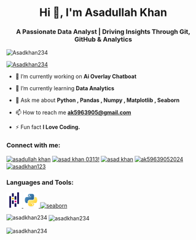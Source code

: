 <h1 align="center">Hi 👋, I'm Asadullah Khan</h1>
<h3 align="center">A Passionate Data Analyst | Driving Insights Through Git, GitHub & Analytics</h3>

<p align="left"> <img src="https://komarev.com/ghpvc/?username=Asadkhan234&label=Profile%20views&color=0e75b6&style=flat" alt="Asadkhan234" /> </p>

<p align="left"> <a href="https://github.com/ryo-ma/github-profile-trophy"><img src="https://github-profile-trophy.vercel.app/?username=Asadkhan234" alt="Asadkhan234" /></a> </p>

- 🔭 I’m currently working on **Ai Overlay Chatboat**

- 🌱 I’m currently learning **Data Analytics**

- 💬 Ask me about **Python , Pandas , Numpy , Matplotlib , Seaborn**

- 📫 How to reach me **ak5963905@gmail.com**

- ⚡ Fun fact **I Love Coding.**

<h3 align="left">Connect with me:</h3>
<p align="left">
<a href="https://linkedin.com/in/asadullah khan" target="blank"><img align="center" src="https://raw.githubusercontent.com/rahuldkjain/github-profile-readme-generator/master/src/images/icons/Social/linked-in-alt.svg" alt="asadullah khan" height="30" width="40" /></a>
<a href="https://kaggle.com/asad khan 0313!" target="blank"><img align="center" src="https://raw.githubusercontent.com/rahuldkjain/github-profile-readme-generator/master/src/images/icons/Social/kaggle.svg" alt="asad khan 0313!" height="30" width="40" /></a>
<a href="https://fb.com/asad khan" target="blank"><img align="center" src="https://raw.githubusercontent.com/rahuldkjain/github-profile-readme-generator/master/src/images/icons/Social/facebook.svg" alt="asad khan" height="30" width="40" /></a>
<a href="https://instagram.com/ak59639052024" target="blank"><img align="center" src="https://raw.githubusercontent.com/rahuldkjain/github-profile-readme-generator/master/src/images/icons/Social/instagram.svg" alt="ak59639052024" height="30" width="40" /></a>
<a href="https://www.leetcode.com/asadkhan123" target="blank"><img align="center" src="https://raw.githubusercontent.com/rahuldkjain/github-profile-readme-generator/master/src/images/icons/Social/leet-code.svg" alt="asadkhan123" height="30" width="40" /></a>
</p>

<h3 align="left">Languages and Tools:</h3>
<p align="left"> <a href="https://pandas.pydata.org/" target="_blank" rel="noreferrer"> <img src="https://raw.githubusercontent.com/devicons/devicon/2ae2a900d2f041da66e950e4d48052658d850630/icons/pandas/pandas-original.svg" alt="pandas" width="40" height="40"/> </a> <a href="https://www.python.org" target="_blank" rel="noreferrer"> <img src="https://raw.githubusercontent.com/devicons/devicon/master/icons/python/python-original.svg" alt="python" width="40" height="40"/> </a> <a href="https://seaborn.pydata.org/" target="_blank" rel="noreferrer"> <img src="https://seaborn.pydata.org/_images/logo-mark-lightbg.svg" alt="seaborn" width="40" height="40"/> </a> </p>

<p><img align="left" src="https://github-readme-stats.vercel.app/api/top-langs?username=asadkhan234&show_icons=true&locale=en&layout=compact" alt="asadkhan234" /></p>

<p>&nbsp;<img align="center" src="https://github-readme-stats.vercel.app/api?username=asadkhan234&show_icons=true&locale=en" alt="asadkhan234" /></p>

<p><img align="center" src="https://github-readme-streak-stats.herokuapp.com/?user=asadkhan234&" alt="asadkhan234" /></p>
